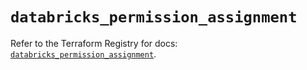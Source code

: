 # `databricks_permission_assignment`

Refer to the Terraform Registry for docs: [`databricks_permission_assignment`](https://registry.terraform.io/providers/databricks/databricks/1.60.0/docs/resources/permission_assignment).
